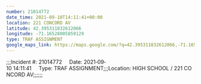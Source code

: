 ```yaml
---
number: 21014772
date_time: 2021-09-10T14:11:41+00:00
location: 221 CONCORD AV
latitude: 42.395311832612066
longitude: -71.16528005859129
type: TRAF ASSIGNMENT
google_maps_link: https://maps.google.com/?q=42.395311832612066,-71.16528005859129
---
```


;;;Incident #: 21014772     Date: 2021‐09‐10 14:11:41     Type: TRAF ASSIGNMENT;;;Location: HIGH SCHOOL / 221 CONCORD AV;;;;;;
